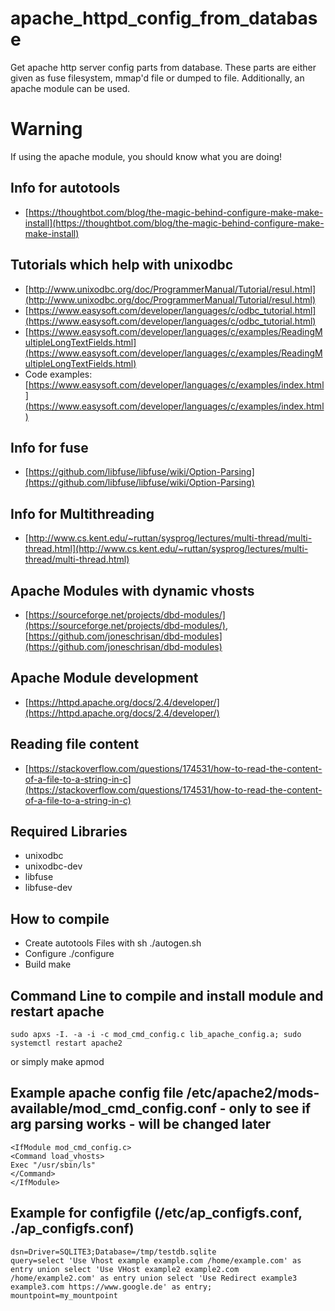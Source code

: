 # apache_httpd_config_from_database
Get apache http server config parts from database. These parts are either given as fuse filesystem, mmap'd file or dumped to file. Additionally, an apache module can be used.
# Warning
If using the apache module, you should know what you are doing!

## Info for autotools
 * [https://thoughtbot.com/blog/the-magic-behind-configure-make-make-install](https://thoughtbot.com/blog/the-magic-behind-configure-make-make-install)

## Tutorials which help with unixodbc
 * [http://www.unixodbc.org/doc/ProgrammerManual/Tutorial/resul.html](http://www.unixodbc.org/doc/ProgrammerManual/Tutorial/resul.html)
 * [https://www.easysoft.com/developer/languages/c/odbc_tutorial.html](https://www.easysoft.com/developer/languages/c/odbc_tutorial.html)
 * [https://www.easysoft.com/developer/languages/c/examples/ReadingMultipleLongTextFields.html](https://www.easysoft.com/developer/languages/c/examples/ReadingMultipleLongTextFields.html)
 * Code examples: [https://www.easysoft.com/developer/languages/c/examples/index.html](https://www.easysoft.com/developer/languages/c/examples/index.html)

## Info for fuse
 * [https://github.com/libfuse/libfuse/wiki/Option-Parsing](https://github.com/libfuse/libfuse/wiki/Option-Parsing)
 
## Info for Multithreading
 * [http://www.cs.kent.edu/~ruttan/sysprog/lectures/multi-thread/multi-thread.html](http://www.cs.kent.edu/~ruttan/sysprog/lectures/multi-thread/multi-thread.html)

## Apache Modules with dynamic vhosts
 * [https://sourceforge.net/projects/dbd-modules/](https://sourceforge.net/projects/dbd-modules/), [https://github.com/joneschrisan/dbd-modules](https://github.com/joneschrisan/dbd-modules)

## Apache Module development
 * [https://httpd.apache.org/docs/2.4/developer/](https://httpd.apache.org/docs/2.4/developer/)

## Reading file content
  * [https://stackoverflow.com/questions/174531/how-to-read-the-content-of-a-file-to-a-string-in-c](https://stackoverflow.com/questions/174531/how-to-read-the-content-of-a-file-to-a-string-in-c)

## Required Libraries
 * unixodbc
 * unixodbc-dev
 * libfuse
 * libfuse-dev

## How to compile
 * Create autotools Files with
    sh ./autogen.sh
 * Configure
    ./configure
 * Build
    make
    
## Command Line to compile and install module and restart apache
    sudo apxs -I. -a -i -c mod_cmd_config.c lib_apache_config.a; sudo systemctl restart apache2
or simply
	make apmod

## Example apache config file /etc/apache2/mods-available/mod_cmd_config.conf - only to see if arg parsing works - will be changed later
    <IfModule mod_cmd_config.c>
    <Command load_vhosts>
    Exec "/usr/sbin/ls"
    </Command>
    </IfModule>

    

## Example for configfile (/etc/ap_configfs.conf, ./ap_configfs.conf)
    dsn=Driver=SQLITE3;Database=/tmp/testdb.sqlite
    query=select 'Use Vhost example example.com /home/example.com' as entry union select 'Use VHost example2 example2.com /home/example2.com' as entry union select 'Use Redirect example3 example3.com https://www.google.de' as entry;
    mountpoint=my_mountpoint
